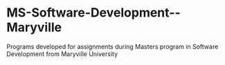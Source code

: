 # MS-Software-Development--Maryville
Programs developed for assignments during Masters program in Software Development from Maryville University
